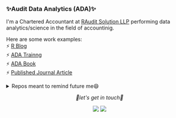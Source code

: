 ### ✨Audit Data Analytics (ADA)✨
I'm a Chartered Accountant at [RAudit Solution LLP](https://rauditsolution.netlify.app/) performing data analytics/science in the field of accountinig. 

Here are some work examples:     
⚡ [R Blog](https://raudit.netlify.app/)     
⚡ [ADA Trainng](https://stewartli.github.io/ada_tutorial/)     
⚡ [ADA Book](https://stewartli.github.io/ada_book/)    
⚡ [Published Journal Article](https://doi.org/10.1108/MEDAR-06-2020-0920)    

<details>
<summary>Repos meant to remind future me😄</summary>    
<li>🌱 <a href="https://github.com/stewartli/reactjs">Webpack Configuration</a></li>       
<li>🌱 <a href="https://github.com/stewartli/makefile">Makefile</a></li>         
</details>

<p align="center">
  <i>👋let's get in touch👋</i>
</p>

<p align="center"> 
<a href="https://www.linkedin.com/in/stewart-li-30a11563/" rel="nofollow"><img src="https://camo.githubusercontent.com/efceb1566578016bd538287814f138fa077d7b6e/68747470733a2f2f696d672e69636f6e73382e636f6d2f6d6174657269616c2d6f75746c696e65642f33302f3030303030302f6c696e6b6564696e2e706e67" data-canonical-src="https://img.icons8.com/material-outlined/30/000000/linkedin.png" style="max-width:100%;"></a>
<a href="https://twitter.com/stewartli3" rel="nofollow"><img src="https://camo.githubusercontent.com/9dfe0eb5e037196f6a562124bb90d4fd26163fa1/68747470733a2f2f696d672e69636f6e73382e636f6d2f6d6174657269616c2d6f75746c696e65642f33302f3030303030302f747769747465722e706e67" data-canonical-src="https://img.icons8.com/material-outlined/30/000000/twitter.png" style="max-width:100%;"></a>
</p>








